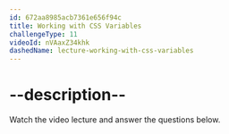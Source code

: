 ```yaml
---
id: 672aa8985acb7361e656f94c
title: Working with CSS Variables
challengeType: 11
videoId: nVAaxZ34khk
dashedName: lecture-working-with-css-variables
---
```


# --description--

Watch the video lecture and answer the questions below.



